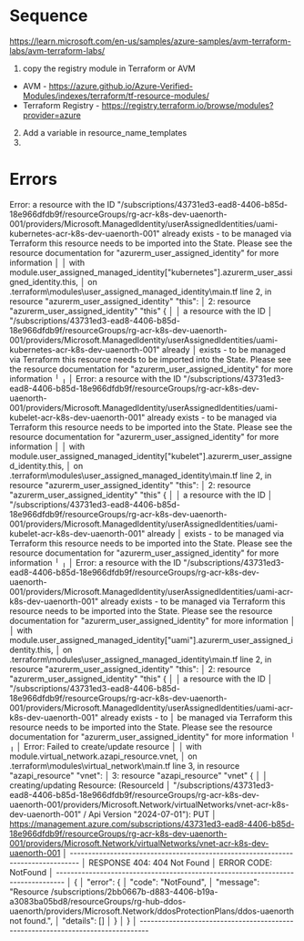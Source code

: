 # Sequence
https://learn.microsoft.com/en-us/samples/azure-samples/avm-terraform-labs/avm-terraform-labs/

1) copy the registry module in Terraform or AVM
  * AVM - https://azure.github.io/Azure-Verified-Modules/indexes/terraform/tf-resource-modules/
  * Terraform Registry - https://registry.terraform.io/browse/modules?provider=azure
2) Add a variable in resource_name_templates
3) 

# Errors

Error: a resource with the ID "/subscriptions/43731ed3-ead8-4406-b85d-18e966dfdb9f/resourceGroups/rg-acr-k8s-dev-uaenorth-001/providers/Microsoft.ManagedIdentity/userAssignedIdentities/uami-kubernetes-acr-k8s-dev-uaenorth-001" already exists - to be managed via Terraform this resource needs to be imported into the State. Please see the resource documentation for "azurerm_user_assigned_identity" for more information
│
│   with module.user_assigned_managed_identity["kubernetes"].azurerm_user_assigned_identity.this,
│   on .terraform\modules\user_assigned_managed_identity\main.tf line 2, in resource "azurerm_user_assigned_identity" "this":
│    2: resource "azurerm_user_assigned_identity" "this" {
│
│ a resource with the ID
│ "/subscriptions/43731ed3-ead8-4406-b85d-18e966dfdb9f/resourceGroups/rg-acr-k8s-dev-uaenorth-001/providers/Microsoft.ManagedIdentity/userAssignedIdentities/uami-kubernetes-acr-k8s-dev-uaenorth-001" already
│ exists - to be managed via Terraform this resource needs to be imported into the State. Please see the resource documentation for "azurerm_user_assigned_identity" for more information
╵
╷
│ Error: a resource with the ID "/subscriptions/43731ed3-ead8-4406-b85d-18e966dfdb9f/resourceGroups/rg-acr-k8s-dev-uaenorth-001/providers/Microsoft.ManagedIdentity/userAssignedIdentities/uami-kubelet-acr-k8s-dev-uaenorth-001" already exists - to be managed via Terraform this resource needs to be imported into the State. Please see the resource documentation for "azurerm_user_assigned_identity" for more information
│
│   with module.user_assigned_managed_identity["kubelet"].azurerm_user_assigned_identity.this,
│   on .terraform\modules\user_assigned_managed_identity\main.tf line 2, in resource "azurerm_user_assigned_identity" "this":
│    2: resource "azurerm_user_assigned_identity" "this" {
│
│ a resource with the ID
│ "/subscriptions/43731ed3-ead8-4406-b85d-18e966dfdb9f/resourceGroups/rg-acr-k8s-dev-uaenorth-001/providers/Microsoft.ManagedIdentity/userAssignedIdentities/uami-kubelet-acr-k8s-dev-uaenorth-001" already
│ exists - to be managed via Terraform this resource needs to be imported into the State. Please see the resource documentation for "azurerm_user_assigned_identity" for more information
╵
╷
│ Error: a resource with the ID "/subscriptions/43731ed3-ead8-4406-b85d-18e966dfdb9f/resourceGroups/rg-acr-k8s-dev-uaenorth-001/providers/Microsoft.ManagedIdentity/userAssignedIdentities/uami-acr-k8s-dev-uaenorth-001" already exists - to be managed via Terraform this resource needs to be imported into the State. Please see the resource documentation for "azurerm_user_assigned_identity" for more information
│
│   with module.user_assigned_managed_identity["uami"].azurerm_user_assigned_identity.this,
│   on .terraform\modules\user_assigned_managed_identity\main.tf line 2, in resource "azurerm_user_assigned_identity" "this":
│    2: resource "azurerm_user_assigned_identity" "this" {
│
│ a resource with the ID
│ "/subscriptions/43731ed3-ead8-4406-b85d-18e966dfdb9f/resourceGroups/rg-acr-k8s-dev-uaenorth-001/providers/Microsoft.ManagedIdentity/userAssignedIdentities/uami-acr-k8s-dev-uaenorth-001" already exists - to
│ be managed via Terraform this resource needs to be imported into the State. Please see the resource documentation for "azurerm_user_assigned_identity" for more information
╵
╷
│ Error: Failed to create/update resource
│
│   with module.virtual_network.azapi_resource.vnet,
│   on .terraform\modules\virtual_network\main.tf line 3, in resource "azapi_resource" "vnet":
│    3: resource "azapi_resource" "vnet" {
│
│ creating/updating Resource: (ResourceId
│ "/subscriptions/43731ed3-ead8-4406-b85d-18e966dfdb9f/resourceGroups/rg-acr-k8s-dev-uaenorth-001/providers/Microsoft.Network/virtualNetworks/vnet-acr-k8s-dev-uaenorth-001" / Api Version "2024-07-01"): PUT
│ https://management.azure.com/subscriptions/43731ed3-ead8-4406-b85d-18e966dfdb9f/resourceGroups/rg-acr-k8s-dev-uaenorth-001/providers/Microsoft.Network/virtualNetworks/vnet-acr-k8s-dev-uaenorth-001
│ --------------------------------------------------------------------------------
│ RESPONSE 404: 404 Not Found
│ ERROR CODE: NotFound
│ --------------------------------------------------------------------------------
│ {
│   "error": {
│     "code": "NotFound",
│     "message": "Resource /subscriptions/2bb0667b-d883-4406-b19a-a3083ba05bd8/resourceGroups/rg-hub-ddos-uaenorth/providers/Microsoft.Network/ddosProtectionPlans/ddos-uaenorth not found.",
│     "details": []
│   }
│ }
│ --------------------------------------------------------------------------------